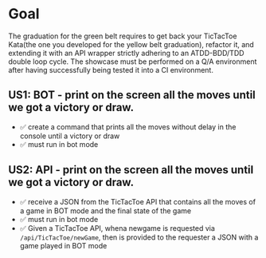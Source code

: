 # Goal
The graduation for the green belt requires to get back your TicTacToe Kata(the one you developed for the yellow belt graduation), refactor it, and extending it with an API wrapper strictly adhering to an ATDD-BDD/TDD double loop cycle. The showcase must be performed on a Q/A environment after having successfully being tested it into a CI environment.

## US1: BOT - print on the screen all the moves until we got a victory or draw.
- ✅ create a command that prints all the moves without delay in the console until a victory or draw
- ✅ must run in bot mode


## US2: API - print on the screen all the moves until we got a victory or draw.
- ✅ receive a JSON from the TicTacToe API that contains all the moves of a game in BOT mode and the final state of the game
- ✅ must run in bot mode
- ✅ Given a TicTacToe API, whena newgame is requested via `/api/TicTacToe/newGame`, then is provided to the requester a JSON with a game played in BOT mode